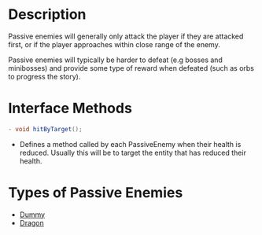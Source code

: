 # **Description**

Passive enemies will generally only attack the player if they are attacked first, or if the player approaches within close range of the enemy.

Passive enemies will typically be harder to defeat (e.g bosses and minibosses) and provide some type of reward when defeated (such as orbs to progress the story). 

# **Interface Methods**
```java
- void hitByTarget();
```
   - Defines a method called by each PassiveEnemy when their health is reduced. Usually this will be to target the entity that has reduced their health. 

# **Types of Passive Enemies**
- [Dummy](/enemies/monsters/dummy)
- [Dragon](/enemies/minions/dragon)